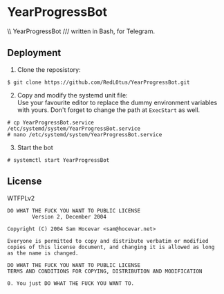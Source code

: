 YearProgressBot
===============

\\\ YearProgressBot /// written in Bash, for Telegram.

Deployment
----------

1. Clone the reposistory:
```
$ git clone https://github.com/RedL0tus/YearProgressBot.git
```

2. Copy and modify the systemd unit file:  
Use your favourite editor to replace the dummy environment variables with yours. Don't forget to change the path at `ExecStart` as well.
```
# cp YearProgressBot.service /etc/systemd/system/YearProgressBot.service
# nano /etc/systemd/system/YearProgressBot.service
```

3. Start the bot
```
# systemctl start YearProgressBot
```

License
-------

WTFPLv2

```
DO WHAT THE FUCK YOU WANT TO PUBLIC LICENSE
        Version 2, December 2004

Copyright (C) 2004 Sam Hocevar <sam@hocevar.net>

Everyone is permitted to copy and distribute verbatim or modified
copies of this license document, and changing it is allowed as long
as the name is changed.

DO WHAT THE FUCK YOU WANT TO PUBLIC LICENSE
TERMS AND CONDITIONS FOR COPYING, DISTRIBUTION AND MODIFICATION

0. You just DO WHAT THE FUCK YOU WANT TO.
```
